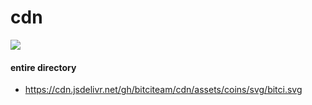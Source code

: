 # cdn

[![](https://data.jsdelivr.com/v1/package/gh/bitciteam/cdn/badge)](https://www.jsdelivr.com/package/gh/bitciteam/cdn)

#### entire directory
- https://cdn.jsdelivr.net/gh/bitciteam/cdn/assets/coins/svg/bitci.svg
